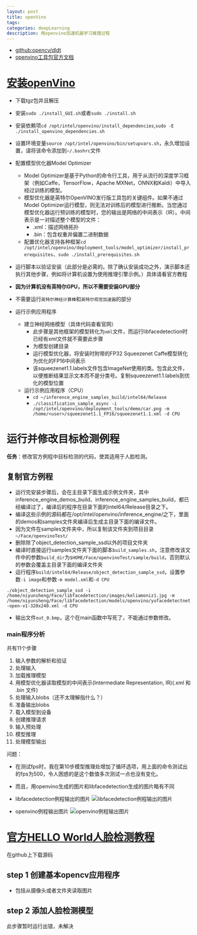 ```yaml
---
layout: post
title: openVino
tags:
categories: deepLearning
description: 用openvino加速机器学习推理过程
---
```


* [github:opencv/dldt](https://github.com/opencv/dldt)
* [openvino工具包官方文档](https://docs.openvinotoolkit.org/latest/index.html)


# [安装openVino](https://docs.openvinotoolkit.org/latest/_docs_install_guides_installing_openvino_linux.html)

* 下载tgz包并且解压
* 安装`sudo ./install_GUI.sh`或者`sudo ./install.sh`
* 安装依赖项`cd /opt/intel/openvino/install_dependencies`,`sudo -E ./install_openvino_dependencies.sh`
* 设置环境变量`source /opt/intel/openvino/bin/setupvars.sh`，永久增加设置，请将该命令添加到`~/.bashrc`文件

* 配置模型优化器Model Optimizer
  * Model Optimizer是基于Python的命令行工具，用于从流行的深度学习框架（例如Caffe，TensorFlow，Apache MXNet，ONNX和Kaldi）中导入经过训练的模型。
  * 模型优化器是英特尔OpenVINO发行版工具包的关键组件。如果不通过Model Optimizer运行模型，则无法对训练后的模型进行推断。当您通过模型优化器运行预训练的模型时，您的输出是网络的中间表示（IR）。中间表示是一对描述整个模型的文件：
    * .xml：描述网络拓扑
    * .bin：包含权重并偏置二进制数据
  * 配置优化器支持各种框架`cd /opt/intel/openvino/deployment_tools/model_optimizer/install_prerequisites`、`sudo ./install_prerequisites.sh`
* 运行脚本以验证安装（此部分是必需的。除了确认安装成功之外，演示脚本还执行其他步骤，例如将计算机设置为使用推理引擎示例。）具体请看官方教程
* **因为计算机没有英特尔GPU，所以不需要安装GPU部分**
* 不需要运行`英特尔神经计算棒`和`英特尔视觉加速器`的部分
* 运行示例应用程序
  * 建立神经网络模型（具体代码查看官网）
    * 此步骤是其他框架的模型转化为`xml`文件，而运行libfacedetection时已经有xml文件就不需要此步骤
    * 为模型创建目录
    * 运行模型优化器，将安装时附带的FP32 Squeezenet Caffe模型转化为优化的FP16中间表示
    * 该squeezenet1.1.labels文件包含ImageNet使用的类。包含此文件，以便推断结果显示文本而不是分类号。复制squeezenet1.1.labels到优化的模型位置
  * 运行示例应用程序（CPU）
    * `cd ~/inference_engine_samples_build/intel64/Release`
    * `./classification_sample_async -i /opt/intel/openvino/deployment_tools/demo/car.png -m /home/<user>/squeezenet1.1_FP16/squeezenet1.1.xml -d CPU`

# 运行并修改目标检测例程

**任务**：修改官方例程中目标检测的代码，使其适用于人脸检测。

## 复制官方例程

* 运行完安装步骤后，会在主目录下面生成示例文件夹，其中inference_engine_demos_build、inference_engine_samples_build，都已经编译过了，编译后的程序在目录下面的intel64/Release目录之下。
* 编译这些示例的源码都在/opt/intel/openvino/inference_engine/之下，里面的demos和samples文件夹编译后生成主目录下面的编译文件。
* 因为文件在samples文件夹中，所以复制该文件夹到项目目录`~/Face/openvinoTest/`
* 删除除了object_detection_sample_ssd以外的项目文件夹
* 编译时直接运行samples文件夹下面的脚本`build_samples.sh`，注意修改该文件中的参数`build_dir`为`$HOME/Face/openvinoTest/sample/build`，否则默认的参数会覆盖主目录下面的编译文件夹
* 运行程序`build/intel64/Release/object_detection_sample_ssd`，设置参数`-i image`和参数`-m model.xml`和`-d CPU`

`./object_detection_sample_ssd -i /home/niyunsheng/Face/libfacedetection/images/keliamoniz1.jpg -m /home/niyunsheng/Face/libfacedetection/models/openvino/yufacedetectnet-open-v1-320x240.xml -d CPU`

* 输出文件`out_0.bmp`，这个在main函数中写死了，不能通过参数修改。

### main程序分析
共有11个步骤
1. 输入参数的解析和验证
2. 处理输入
3. 加载推理模型
4. 用模型优化器读取模型的中间表示(Intermediate Representation, IR)(.xml 和 .bin 文件)
5. 处理输入blobs（还不太理解指什么？）
6. 准备输出blobs
7. 载入模型到设备
8. 创建推理请求
9. 输入预处理
10. 模型推理
11. 处理模型输出

问题：
* 在测试fps时，我在第10步模型推理处增加了循环选项，用上面的命令测试出的fps为500，令人困惑的是这个数值多次测试一点也没有变化。
* 而且，用openvino生成的图片和libfacedetection生成的图片略有不同

* libfacedetection例程输出的图片
![libfacedetection例程输出的图片](http://cdn.niyunsheng.top/keliamoniz1_libfacedetection.jpg)
* openvino例程输出图片
![openvino例程输出图片](http://cdn.niyunsheng.top/keliamoniz1_openvino.bmp)

# [官方HELLO World人脸检测教程](https://github.com/intel-iot-devkit/inference-tutorials-generic/blob/openvino_toolkit_2019_r1_0/face_detection_tutorial/Readme.md)

在github上下载源码

## step 1 创建基本opencv应用程序

* 包括从摄像头或者文件夹读取图片

## step 2 添加人脸检测模型


此步骤暂时运行出错，未解决
